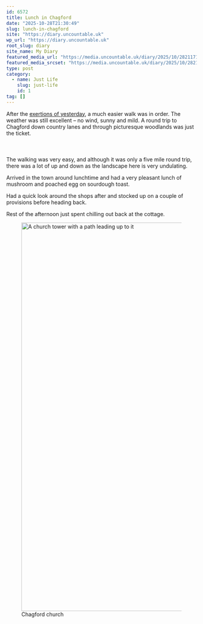 ```yaml
---
id: 6572
title: Lunch in Chagford
date: "2025-10-28T21:30:49"
slug: lunch-in-chagford
site: "https://diary.uncountable.uk"
wp_url: "https://diary.uncountable.uk"
root_slug: diary
site_name: My Diary
featured_media_url: "https://media.uncountable.uk/diary/2025/10/28211717/IMG20251028113258_01.webp"
featured_media_srcset: "https://media.uncountable.uk/diary/2025/10/28211717/IMG20251028113258_01-300x169.webp 300w, https://media.uncountable.uk/diary/2025/10/28211717/IMG20251028113258_01-1024x576.webp 1024w, https://media.uncountable.uk/diary/2025/10/28211717/IMG20251028113258_01-150x150.webp 150w, https://media.uncountable.uk/diary/2025/10/28211717/IMG20251028113258_01-640x360.webp 640w, https://media.uncountable.uk/diary/2025/10/28211717/IMG20251028113258_01.webp 1763w"
type: post
category:
  - name: Just Life
    slug: just-life
    id: 1
tag: []
---
```



<p>After the <a href="https://diary.uncountable.uk/2025/10/heading-for-hangingstone-hill/" data-type="post" data-id="6563">exertions of yesterday</a>, a much easier walk was in order.  The weather was still excellent &#8211; no wind, sunny and mild.  A round trip to Chagford down country lanes and through picturesque woodlands was just the ticket.</p>


<style>.kb-row-layout-id6572_9cc3c5-42 > .kt-row-column-wrap{align-content:start;}:where(.kb-row-layout-id6572_9cc3c5-42 > .kt-row-column-wrap) > .wp-block-kadence-column{justify-content:start;}.kb-row-layout-id6572_9cc3c5-42 > .kt-row-column-wrap{column-gap:var(--global-kb-gap-md, 2rem);row-gap:var(--global-kb-gap-md, 2rem);padding-top:var(--global-kb-spacing-sm, 1.5rem);padding-bottom:var(--global-kb-spacing-sm, 1.5rem);grid-template-columns:repeat(2, minmax(0, 1fr));}.kb-row-layout-id6572_9cc3c5-42 > .kt-row-layout-overlay{opacity:0.30;}@media all and (max-width: 1024px){.kb-row-layout-id6572_9cc3c5-42 > .kt-row-column-wrap{grid-template-columns:repeat(2, minmax(0, 1fr));}}@media all and (max-width: 767px){.kb-row-layout-id6572_9cc3c5-42 > .kt-row-column-wrap{grid-template-columns:minmax(0, 1fr);}.kb-row-layout-id6572_9cc3c5-42 > .kt-row-column-wrap > .wp-block-kadence-column:nth-child(1 of *:not(style)){order:2;}.kb-row-layout-id6572_9cc3c5-42 > .kt-row-column-wrap > .wp-block-kadence-column:nth-child(2 of *:not(style)){order:1;}.kb-row-layout-id6572_9cc3c5-42 > .kt-row-column-wrap > .wp-block-kadence-column:nth-child(3 of *:not(style)){order:12;}.kb-row-layout-id6572_9cc3c5-42 > .kt-row-column-wrap > .wp-block-kadence-column:nth-child(4 of *:not(style)){order:11;}.kb-row-layout-id6572_9cc3c5-42 > .kt-row-column-wrap > .wp-block-kadence-column:nth-child(5 of *:not(style)){order:22;}.kb-row-layout-id6572_9cc3c5-42 > .kt-row-column-wrap > .wp-block-kadence-column:nth-child(6 of *:not(style)){order:21;}.kb-row-layout-id6572_9cc3c5-42 > .kt-row-column-wrap > .wp-block-kadence-column:nth-child(7 of *:not(style)){order:32;}.kb-row-layout-id6572_9cc3c5-42 > .kt-row-column-wrap > .wp-block-kadence-column:nth-child(8 of *:not(style)){order:31;}}</style><div class="kb-row-layout-wrap kb-row-layout-id6572_9cc3c5-42 alignnone wp-block-kadence-rowlayout"><div class="kt-row-column-wrap kt-has-2-columns kt-row-layout-equal kt-tab-layout-inherit kt-mobile-layout-row kt-row-valign-top">
<style>.kadence-column6572_f4407e-d6 > .kt-inside-inner-col,.kadence-column6572_f4407e-d6 > .kt-inside-inner-col:before{border-top-left-radius:0px;border-top-right-radius:0px;border-bottom-right-radius:0px;border-bottom-left-radius:0px;}.kadence-column6572_f4407e-d6 > .kt-inside-inner-col{column-gap:var(--global-kb-gap-sm, 1rem);}.kadence-column6572_f4407e-d6 > .kt-inside-inner-col{flex-direction:column;}.kadence-column6572_f4407e-d6 > .kt-inside-inner-col > .aligncenter{width:100%;}.kadence-column6572_f4407e-d6 > .kt-inside-inner-col:before{opacity:0.3;}.kadence-column6572_f4407e-d6{position:relative;}@media all and (max-width: 1024px){.kadence-column6572_f4407e-d6 > .kt-inside-inner-col{flex-direction:column;justify-content:center;}}@media all and (max-width: 767px){.kadence-column6572_f4407e-d6 > .kt-inside-inner-col{flex-direction:column;justify-content:center;}}</style>
<div class="wp-block-kadence-column kadence-column6572_f4407e-d6"><div class="kt-inside-inner-col">
<p>The walking was very easy, and although it was only a five mile round trip, there was a lot of up and down as the landscape here is very undulating.</p>



<p>Arrived in the town around lunchtime and had a very pleasant lunch of mushroom and poached egg on sourdough toast.</p>



<p>Had a quick look around the shops after and stocked up on a couple of provisions before heading back.</p>



<p>Rest of the afternoon just spent chilling out back at the cottage.</p>
</div></div>


<style>.kadence-column6572_9bc4fb-16 > .kt-inside-inner-col,.kadence-column6572_9bc4fb-16 > .kt-inside-inner-col:before{border-top-left-radius:0px;border-top-right-radius:0px;border-bottom-right-radius:0px;border-bottom-left-radius:0px;}.kadence-column6572_9bc4fb-16 > .kt-inside-inner-col{column-gap:var(--global-kb-gap-sm, 1rem);}.kadence-column6572_9bc4fb-16 > .kt-inside-inner-col{flex-direction:column;}.kadence-column6572_9bc4fb-16 > .kt-inside-inner-col > .aligncenter{width:100%;}.kadence-column6572_9bc4fb-16 > .kt-inside-inner-col:before{opacity:0.3;}.kadence-column6572_9bc4fb-16{position:relative;}@media all and (max-width: 1024px){.kadence-column6572_9bc4fb-16 > .kt-inside-inner-col{flex-direction:column;justify-content:center;}}@media all and (max-width: 767px){.kadence-column6572_9bc4fb-16 > .kt-inside-inner-col{flex-direction:column;justify-content:center;}}</style>
<div class="wp-block-kadence-column kadence-column6572_9bc4fb-16"><div class="kt-inside-inner-col">
<figure class="wp-block-image size-large"><img loading="lazy" decoding="async" width="576" height="1024" src="https://media.uncountable.uk/diary/2025/10/28211731/IMG20251028115448-576x1024.webp" alt="A church tower with a path leading up to it" class="wp-image-6574" srcset="https://media.uncountable.uk/diary/2025/10/28211731/IMG20251028115448-576x1024.webp 576w, https://media.uncountable.uk/diary/2025/10/28211731/IMG20251028115448-169x300.webp 169w, https://media.uncountable.uk/diary/2025/10/28211731/IMG20251028115448-360x640.webp 360w, https://media.uncountable.uk/diary/2025/10/28211731/IMG20251028115448.webp 1224w" sizes="auto, (max-width: 576px) 100vw, 576px" /><figcaption class="wp-element-caption">Chagford church</figcaption></figure>
</div></div>

</div></div>